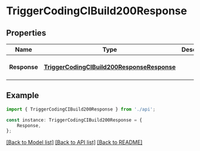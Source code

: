 # TriggerCodingCIBuild200Response


## Properties

Name | Type | Description | Notes
------------ | ------------- | ------------- | -------------
**Response** | [**TriggerCodingCIBuild200ResponseResponse**](TriggerCodingCIBuild200ResponseResponse.md) |  | [optional] [default to undefined]

## Example

```typescript
import { TriggerCodingCIBuild200Response } from './api';

const instance: TriggerCodingCIBuild200Response = {
    Response,
};
```

[[Back to Model list]](../README.md#documentation-for-models) [[Back to API list]](../README.md#documentation-for-api-endpoints) [[Back to README]](../README.md)
